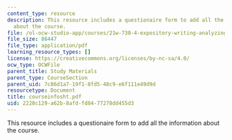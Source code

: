 ```yaml
---
content_type: resource
description: This resource includes a questionaire form to add all the information
  about the course.
file: /ol-ocw-studio-app/courses/21w-730-4-expository-writing-analyzing-mass-media-spring-2001/2228c129a62b8afdfd8477278dd455d3_courseinfosht.pdf
file_size: 86447
file_type: application/pdf
learning_resource_types: []
license: https://creativecommons.org/licenses/by-nc-sa/4.0/
ocw_type: OCWFile
parent_title: Study Materials
parent_type: CourseSection
parent_uid: 7c86d1a7-19f1-8fd5-48c9-e6f111e49d9d
resourcetype: Document
title: courseinfosht.pdf
uid: 2228c129-a62b-8afd-fd84-77278dd455d3
---
```

This resource includes a questionaire form to add all the information about the course.